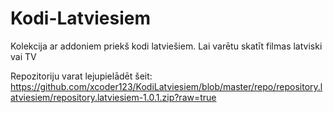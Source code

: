 # Kodi-Latviesiem
Kolekcija ar addoniem priekš kodi latviešiem. Lai varētu skatīt filmas latviski vai TV

Repozitoriju varat lejupielādēt šeit:
https://github.com/xcoder123/KodiLatviesiem/blob/master/repo/repository.latviesiem/repository.latviesiem-1.0.1.zip?raw=true

